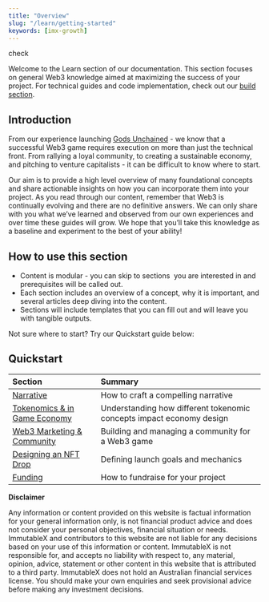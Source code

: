 ```yaml
---
title: "Overview"
slug: "/learn/getting-started"
keywords: [imx-growth]
---
```


check

Welcome to the Learn section of our documentation. This section focuses on general Web3 knowledge aimed at maximizing the success of your project. For technical guides and code implementation, check out our [build section](https://docs.x.immutable.com/docs/start-here). 

Introduction
------------

From our experience launching [Gods Unchained](https://godsunchained.com/) - we know that a successful Web3 game requires execution on more than just the technical front.  From rallying a loyal community, to creating a sustainable economy, and pitching to venture capitalists - it can be difficult to know where to start.  

Our aim is to provide a high level overview of many foundational concepts and share actionable insights on how you can incorporate them into your project. As you read through our content, remember that Web3 is continually evolving and there are no definitive answers. We can only share with you what we’ve learned and observed from our own experiences and over time these guides will grow. We hope that you’ll take this knowledge as a baseline and experiment to the best of your ability! 


How to use this section 
------------------------

-   Content is modular - you can skip to sections  you are interested in and prerequisites will be called out.
-   Each section includes an overview of a concept, why it is important, and several articles deep diving into the content.
-   Sections will include templates that you can fill out and will leave you with tangible outputs.

Not sure where to start? Try our Quickstart guide below: 

Quickstart 
-----------

|Section|Summary|
|:----|:----|
|[Narrative](docs/main/learn/narrative/overview.md)|How to craft a compelling narrative|
|[Tokenomics & in Game Economy](docs/main/learn/tokenomics/overview.md)|Understanding how different tokenomic concepts impact economy design|
|[Web3 Marketing & Community](/docs/learn/web3-marketing-and-community)|Building and managing a community for a Web3 game|
|[Designing an NFT Drop](designing-an-nft-drop)|Defining launch goals and mechanics|
|[Funding](docs/main/learn/funding/overview.md)|How to fundraise for your project|


**Disclaimer**

Any information or content provided on this website is factual information for your general information only, is not financial product advice and does not consider your personal objectives, financial situation or needs. ImmutableX and contributors to this website are not liable for any decisions based on your use of this information or content. ImmutableX is not responsible for, and accepts no liability with respect to, any material, opinion, advice, statement or other content in this website that is attributed to a third party. ImmutableX does not hold an Australian financial services license. You should make your own enquiries and seek provisional advice before making any investment decisions. 
